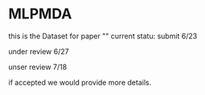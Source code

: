 # MLPMDA
this is the Dataset for paper ""
current statu:
submit 6/23 


under review 6/27

unser review 7/18 

if accepted we would provide more details.
